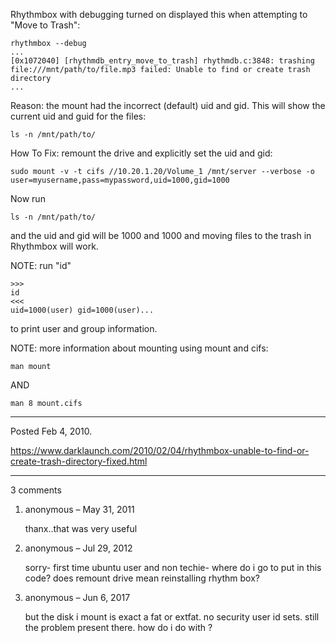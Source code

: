 Rhythmbox with debugging turned on displayed this when attempting to "Move to Trash":
```
rhythmbox --debug
...
[0x1072040] [rhythmdb_entry_move_to_trash] rhythmdb.c:3848: trashing file:///mnt/path/to/file.mp3 failed: Unable to find or create trash directory
...
```
Reason: the mount had the incorrect (default) uid and gid.
This will show the current uid and guid for the files:
```
ls -n /mnt/path/to/
```

How To Fix: remount the drive and explicitly set the uid and gid:
```
sudo mount -v -t cifs //10.20.1.20/Volume_1 /mnt/server --verbose -o user=myusername,pass=mypassword,uid=1000,gid=1000
```

Now run
```
ls -n /mnt/path/to/
```
and the uid and gid will be 1000 and 1000 and moving files to the trash in Rhythmbox will work.

NOTE: run "id"
```
>>>
id
<<<
uid=1000(user) gid=1000(user)...
```
to print user and group information.

NOTE: more information about mounting using mount and cifs:
```
man mount
```
AND
```
man 8 mount.cifs
```

---

Posted Feb 4, 2010.

https://www.darklaunch.com/2010/02/04/rhythmbox-unable-to-find-or-create-trash-directory-fixed.html

---

3 comments

<ol>
    <li>
        <div>
            anonymous &ndash; May 31, 2011
            <div>
                <p>thanx..that was very useful</p>
            </div>
        </div>
    </li>
    <li>
        <div>
            anonymous &ndash; Jul 29, 2012
            <div>
                <p>sorry- first time ubuntu user and non techie- where do i go to put in this code? does remount drive mean reinstalling rhythm box?</p>
            </div>
        </div>
    </li>
    <li>
        <div>
            anonymous &ndash; Jun 6, 2017
            <div>
                <p>but the disk i mount is exact a fat or extfat. no security user id sets. still the problem present there. how do i do with ?</p>
            </div>
        </div>
    </li>
</ol>
